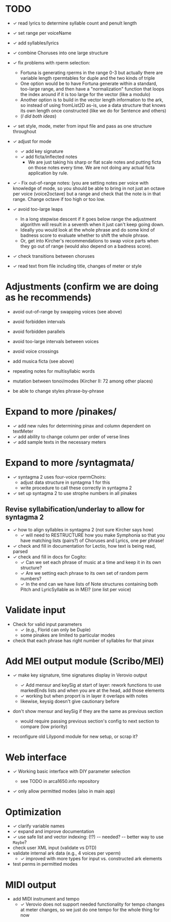 # TODO

<!-- check mark is U+2713 -->

- ✓ read lyrics to determine syllable count and penult length
- ✓ set range per voiceName 
- ✓ add syllables/lyrics
- ✓ combine Choruses into one large structure
- ✓ fix problems with rperm selection:
    - Fortuna is generating rperms in the range 0-3 but actually there are
      variable length rpermtables for duple and the two kinds of triple
    - One option would be to have Fortuna generate within a standard,
      too-large range, and then have a "normalization" function that loops the
      index around if it is too large for the vector (like a modulo)
    - Another option is to build in the vector length information to the ark,
        so instead of using fromList2D as-is, use a data structure that knows
        its own length once constructed (like we do for Sentence and others)
    - (*I did both ideas*)

- ✓ set style, mode, meter from input file and pass as one structure throughout
- ✓ adjust for mode
    - ✓ add key signature
    - ✓ add ficta/inflected notes
        - We are just taking his sharp or flat scale notes and putting ficta
          on those notes every time. We are not doing any actual ficta
          application by rule. 
- ✓ - Fix out-of-range notes: (you are setting notes per voice with knowledge of
   mode, so you should be able to bring in not just an octave per voice
   (voice2octave) but a range and check that the note is in that range.
   Change octave if too high or too low.
- ✓ avoid too-large leaps
    - In a long stepwise descent if it goes below range the adjustment
      algorithm will result in a seventh when it just can't keep going down.
    - Ideally you would look at the whole phrase and do some kind of badness
      score to evaluate whether to shift the whole phrase.
    - Or, get into Kircher's recommendations to swap voice parts when they go
      out of range (would also depend on a badness score).

- ✓ check transitions between choruses

- ✓ read text from file including title, changes of meter or  style

# Adjustments (confirm we are doing as he recommends)

- avoid out-of-range by swapping voices (see above)
- avoid forbidden intervals 
- avoid forbidden parallels
- avoid too-large intervals between voices
- avoid voice crossings
- add musica ficta (see above)
- repeating notes for multisyllabic words
- mutation between tonoi/modes (Kircher II: 72 among other places)

- be able to change styles phrase-by-phrase

# Expand to more /pinakes/
- ✓ add new rules for determining pinax and column dependent on textMeter
- ✓ add ability to change column per order of verse lines
- ✓ add sample texts in the necessary meters

# Expand to more /syntagmata/
- ✓ syntagma 2 uses four-voice rpermChoirs:
    - adjust data structure in syntagma 1 for this 
    - write procedure to call these correctly in syntagma 2
- ✓ set up syntagma 2 to use strophe numbers in all pinakes

## Revise syllabification/underlay to allow for syntagma 2

- ✓ how to align syllables in syntagma 2 (not sure Kircher says how)
    - ✓ will need to RESTRUCTURE how you make Symphonia so that you have
      matching lists (pairs?) of Choruses and Lyrics, one per phrase!
- ✓ check and fill in documentation for Lectio, how text is being read, parsed
- ✓ check and fill in docs for Cogito:
    - ✓ Can we set each phrase of music at a time and keep it in its own
      structure?
    - ✓ Are we setting each phrase to its own set of random perm numbers?
    - ✓ In the end can we have lists of Note structures containing both Pitch
      and LyricSyllable as in MEI? (one list per voice)

# Validate input

- Check for valid input parameters 
    - ✓ (e.g., Florid can only be Duple)
    - some pinakes are limited to particular modes
- check that each phrase has right number of syllables for that pinax

# Add MEI output module (Scribo/MEI)
- ✓ make key signature, time signatures display in Verovio output
    - ✓ Add mensur and keySig at start of layer: rework functions to use
        markedEnds lists and when you are at the head, add those elements
    - ✓ working but when proport is in layer it overlaps with notes
    - likewise, keysig doesn't give cautionary before
- don't show mensur and keySig if they are the same as previous section
    - would require passing previous section's config to next section to
      compare (low priority)

- reconfigure old Lilypond module for new setup, or scrap it?

# Web interface
- ✓ Working basic interface with DIY parameter selection
    - see TODO in arca1650.info repository

- ✓ only allow permitted modes (also in main app)

# Optimization

- ✓ clarify variable names
- ✓ expand and improve documentation
- ✓ use safe list and vector indexing: (!?) 
    -- needed? 
    -- better way to use `Maybe`?
- check user XML input (validate vs DTD)
- validate internal ark data (e.g., 4 voices per vperm)
    - ✓ improved with more types for input vs. constructed ark elements
- test perms in permitted modes

# MIDI output
- add MIDI instrument and tempo
    - ✓ Verovio does not support needed functionality for tempo changes at meter
      changes, so we just do one tempo for the whole thing for now

